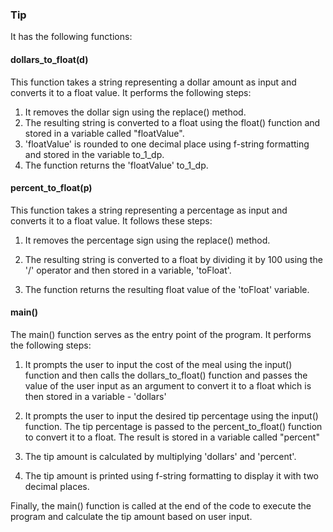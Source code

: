 


### Tip
It has the following functions: 
#### dollars_to_float(d)

This function takes a string representing a dollar amount as input and converts it to a float value. It performs the following steps:

1. It removes the dollar sign using the replace() method.
2. The resulting string is converted to a float using the float() function and stored in a variable called "floatValue".
3. 'floatValue' is rounded to one decimal place using f-string formatting and stored in the variable to_1_dp.
3. The function returns the 'floatValue' to_1_dp.

#### percent_to_float(p)

This function takes a string representing a percentage as input and converts it to a float value. It follows these steps:

1. It removes the percentage sign using the replace() method.

2. The resulting string is converted to a float by dividing it by 100 using the '/' operator and then stored in a variable, 'toFloat'.

3. The function returns the resulting float value of the 'toFloat' variable.

#### main()

The main() function serves as the entry point of the program. It performs the following steps:

1. It prompts the user to input the cost of the meal using the input() function and then calls the dollars_to_float() function and passes the value of the user input as an argument to convert it to a float which is then stored in a variable - 'dollars'

2. It prompts the user to input the desired tip percentage using the input() function. The tip percentage is passed to the percent_to_float() function to convert it to a float. The result is stored in a variable called "percent"

3. The tip amount is calculated by multiplying 'dollars' and 'percent'.

4. The tip amount is printed using f-string formatting to display it with two decimal places.

Finally, the main() function is called at the end of the code to execute the program and calculate the tip amount based on user input.



